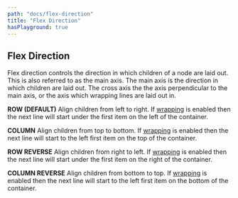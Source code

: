 ```yaml
---
path: "docs/flex-direction"
title: "Flex Direction"
hasPlayground: true
---
```


## Flex Direction

Flex direction controls the direction in which children of a node are laid out.
This is also referred to as the main axis. The main axis is the direction in
which children are laid out. The cross axis the the axis perpendicular to the
main axis, or the axis which wrapping lines are laid out in.

**ROW (DEFAULT)** Align children from left to right. If [wrapping](flex-wrap) is enabled then
the next line will start under the first item on the left of the container.

**COLUMN** Align children from top to bottom. If [wrapping](flex-wrap) is enabled then
the next line will start to the left first item on the top of the container.

**ROW REVERSE** Align children from right to left. If [wrapping](flex-wrap) is enabled then
the next line will start under the first item on the right of the container.

**COLUMN REVERSE** Align children from bottom to top. If [wrapping](flex-wrap) is enabled then
the next line will start to the left first item on the bottom of the container.

<controls prop="flexDirection"></controls>
